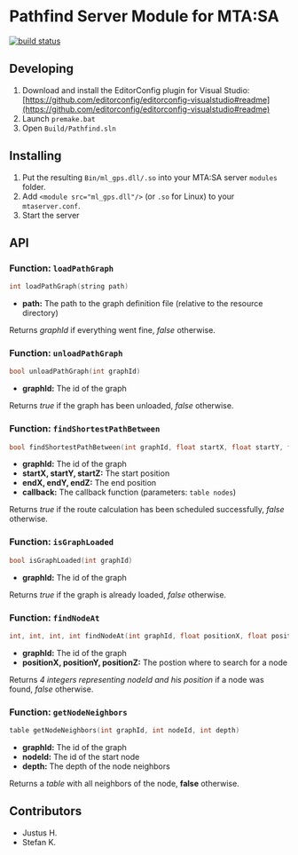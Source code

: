 # Pathfind Server Module for MTA:SA
[![build status](https://git.heisi.at/eXo/mta-module-gps/badges/master/build.svg)](https://git.heisi.at/eXo/mta-module-gps/commits/master)
## Developing
1. Download and install the EditorConfig plugin for Visual Studio: [https://github.com/editorconfig/editorconfig-visualstudio#readme](https://github.com/editorconfig/editorconfig-visualstudio#readme)
2. Launch `premake.bat`
3. Open `Build/Pathfind.sln`

## Installing
1. Put the resulting `Bin/ml_gps.dll/.so` into your MTA:SA server `modules` folder.
2. Add `<module src="ml_gps.dll"/>` (or `.so` for Linux) to your `mtaserver.conf`.
3. Start the server

## API
### Function: `loadPathGraph`
```cpp
int loadPathGraph(string path)
```
* __path:__ The path to the graph definition file (relative to the resource directory)

Returns _graphId_ if everything went fine, _false_ otherwise.

### Function: `unloadPathGraph`
```cpp
bool unloadPathGraph(int graphId)
```
* __graphId:__ The id of the graph

Returns _true_ if the graph has been unloaded, _false_ otherwise.

### Function: `findShortestPathBetween`
```cpp
bool findShortestPathBetween(int graphId, float startX, float startY, float startZ, float endX, float endY, float endZ, function callback)
```
* __graphId:__ The id of the graph
* __startX, startY, startZ:__ The start position
* __endX, endY, endZ:__ The end position
* __callback:__ The callback function (parameters: `table nodes`)

Returns _true_ if the route calculation has been scheduled successfully, _false_ otherwise.

### Function: `isGraphLoaded`
```cpp
bool isGraphLoaded(int graphId)
```
* __graphId:__ The id of the graph

Returns _true_ if the graph is already loaded, _false_ otherwise.

### Function: `findNodeAt`
```cpp
int, int, int, int findNodeAt(int graphId, float positionX, float positionY, float positionZ)
```
* __graphId:__ The id of the graph
* __positionX, positionY, positionZ:__ The postion where to search for a node

Returns _4 integers representing nodeId and his position_ if a node was found, _false_ otherwise.

### Function: `getNodeNeighbors`
```cpp
table getNodeNeighbors(int graphId, int nodeId, int depth)
```
* __graphId:__ The id of the graph
* __nodeId:__ The id of the start node
* __depth:__ The depth of the node neighbors

Returns a _table_ with all neighbors of the node, __false__ otherwise.

## Contributors
* Justus H.
* Stefan K.
